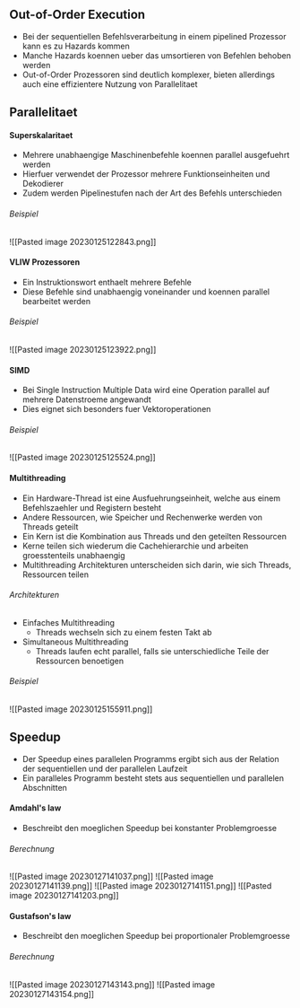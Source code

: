 ## Out-of-Order Execution
- Bei der sequentiellen Befehlsverarbeitung in einem pipelined Prozessor kann es zu Hazards kommen
- Manche Hazards koennen ueber das umsortieren von Befehlen behoben werden
- Out-of-Order Prozessoren sind deutlich komplexer, bieten allerdings auch eine effizientere Nutzung von Parallelitaet
## Parallelitaet
#### Superskalaritaet
- Mehrere unabhaengige Maschinenbefehle koennen parallel ausgefuehrt werden
- Hierfuer verwendet der Prozessor mehrere Funktionseinheiten und Dekodierer
- Zudem werden Pipelinestufen nach der Art des Befehls unterschieden
###### Beispiel
![[Pasted image 20230125122843.png]]
#### VLIW Prozessoren
- Ein Instruktionswort enthaelt mehrere Befehle
- Diese Befehle sind unabhaengig voneinander und koennen parallel bearbeitet werden
###### Beispiel
![[Pasted image 20230125123922.png]]
#### SIMD
- Bei Single Instruction Multiple Data wird eine Operation parallel auf mehrere Datenstroeme angewandt
- Dies eignet sich besonders fuer Vektoroperationen
###### Beispiel
![[Pasted image 20230125125524.png]]
#### Multithreading
- Ein Hardware-Thread ist eine Ausfuehrungseinheit, welche aus einem Befehlszaehler und Registern besteht
- Andere Ressourcen, wie Speicher und Rechenwerke werden von Threads geteilt
- Ein Kern ist die Kombination aus Threads und den geteilten Ressourcen
- Kerne teilen sich wiederum die Cachehierarchie und arbeiten groesstenteils unabhaengig
- Multithreading Architekturen unterscheiden sich darin, wie sich Threads, Ressourcen teilen
###### Architekturen
- Einfaches Multithreading
	- Threads wechseln sich zu einem festen Takt ab
 - Simultaneous Multithreading
	 - Threads laufen echt parallel, falls sie unterschiedliche Teile der Ressourcen benoetigen
###### Beispiel
![[Pasted image 20230125155911.png]]
## Speedup
- Der Speedup eines parallelen Programms ergibt sich aus der Relation der sequentiellen und der parallelen Laufzeit
- Ein paralleles Programm besteht stets aus sequentiellen und parallelen Abschnitten
#### Amdahl's law
- Beschreibt den moeglichen Speedup bei konstanter Problemgroesse
###### Berechnung
![[Pasted image 20230127141037.png]]
![[Pasted image 20230127141139.png]]
![[Pasted image 20230127141151.png]]
![[Pasted image 20230127141203.png]]
#### Gustafson's law
- Beschreibt den moeglichen Speedup bei proportionaler Problemgroesse
###### Berechnung
![[Pasted image 20230127143143.png]]
![[Pasted image 20230127143154.png]]